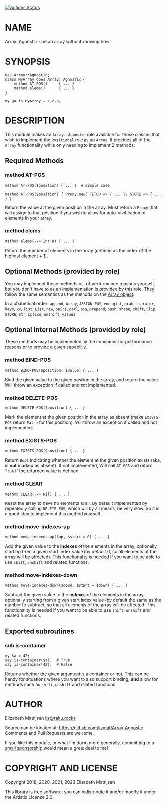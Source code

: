 [![Actions Status](https://github.com/lizmat/Array-Agnostic/workflows/test/badge.svg)](https://github.com/lizmat/Array-Agnostic/actions)

NAME
====

Array::Agnostic - be an array without knowing how

SYNOPSIS
========

    use Array::Agnostic;
    class MyArray does Array::Agnostic {
        method AT-POS()     { ... }
        method elems()      { ... }
    }

    my @a is MyArray = 1,2,3;

DESCRIPTION
===========

This module makes an `Array::Agnostic` role available for those classes that wish to implement the `Positional` role as an `Array`. It provides all of the `Array` functionality while only needing to implement 2 methods:

Required Methods
----------------

### method AT-POS

    method AT-POS($position) { ... }  # simple case

    method AT-POS($position) { Proxy.new( FETCH => { ... }, STORE => { ... } }

Return the value at the given position in the array. Must return a `Proxy` that will assign to that position if you wish to allow for auto-vivification of elements in your array.

### method elems

    method elems(--> Int:D) { ... }

Return the number of elements in the array (defined as the index of the highest element + 1).

Optional Methods (provided by role)
-----------------------------------

You may implement these methods out of performance reasons yourself, but you don't have to as an implementation is provided by this role. They follow the same semantics as the methods on the [Array object](https://docs.perl6.org/type/Array).

In alphabetical order: `append`, `Array`, `ASSIGN-POS`, `end`, `gist`, `grab`, `iterator`, `keys`, `kv`, `list`, `List`, `new`, `pairs`, `perl`, `pop`, `prepend`, `push`, `shape`, `shift`, `Slip`, `STORE`, `Str`, `splice`, `unshift`, `values`

Optional Internal Methods (provided by role)
--------------------------------------------

These methods may be implemented by the consumer for performance reasons or to provide a given capability.

### method BIND-POS

    method BIND-POS($position, $value) { ... }

Bind the given value to the given position in the array, and return the value. Will throw an exception if called and not implemented.

### method DELETE-POS

    method DELETE-POS($position) { ... }

Mark the element at the given position in the array as absent (make `EXISTS-POS` return `False` for this position). Will throw an exception if called and not implemented.

### method EXISTS-POS

    method EXISTS-POS($position) { ... }

Return `Bool` indicating whether the element at the given position exists (aka, is **not** marked as absent). If not implemented, Will call `AT-POS` and return `True` if the returned value is defined.

### method CLEAR

    method CLEAR(--> Nil) { ... }

Reset the array to have no elements at all. By default implemented by repeatedly calling `DELETE-POS`, which will by all means, be very slow. So it is a good idea to implement this method yourself.

### method move-indexes-up

    method move-indexes-up($up, $start = 0) { ... }

Add the given value to the **indexes** of the elements in the array, optionally starting from a given start index value (by default 0, so all elements of the array will be affected). This functionality is needed if you want to be able to use `shift`, `unshift` and related functions.

### method move-indexes-down

    method move-indexes-down($down, $start = $down) { ... }

Subtract the given value to the **indexes** of the elements in the array, optionally starting from a given start index value (by default the same as the number to subtract, so that all elements of the array will be affected. This functionality is needed if you want to be able to use `shift`, `unshift` and related functions.

Exported subroutines
--------------------

### sub is-container

    my $a = 42;
    say is-container($a);  # True
    say is-container(42);  # False

Returns whether the given argument is a container or not. This can be handy for situations where you want to also support binding, **and** allow for methods such as `shift`, `unshift` and related functions.

AUTHOR
======

Elizabeth Mattijsen <liz@raku.rocks>

Source can be located at: https://github.com/lizmat/Array-Agnostic . Comments and Pull Requests are welcome.

If you like this module, or what I’m doing more generally, committing to a [small sponsorship](https://github.com/sponsors/lizmat/) would mean a great deal to me!

COPYRIGHT AND LICENSE
=====================

Copyright 2018, 2020, 2021, 2023 Elizabeth Mattijsen

This library is free software; you can redistribute it and/or modify it under the Artistic License 2.0.

